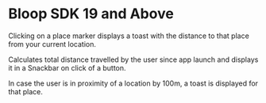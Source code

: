 # Bloop SDK 19 and Above

Clicking on a place marker displays a toast with the distance to that place from your current location.

Calculates total distance travelled by the user since app launch and displays it in a Snackbar on click of a button.

In case the user is in proximity of a location by 100m, a toast is displayed for that place.
